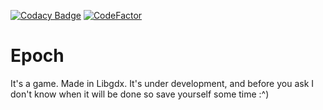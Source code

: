 [![Codacy Badge](https://api.codacy.com/project/badge/Grade/3f4869bbc9f5471fb5626c47ca6ca7d8)](https://app.codacy.com/app/bluestackthingie/Epoch?utm_source=github.com&utm_medium=referral&utm_content=EnderL2000/Epoch&utm_campaign=Badge_Grade_Dashboard)
[![CodeFactor](https://www.codefactor.io/repository/github/enderl2000/epoch/badge?style=flat-square)](https://www.codefactor.io/repository/github/enderl2000/epoch)
# Epoch
It's a game. Made in Libgdx. It's under development, and before you ask I don't know when it will be done so save yourself some time :^)
